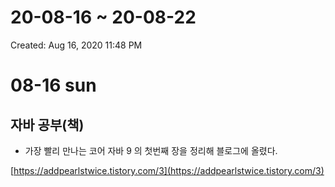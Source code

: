 # 20-08-16 ~ 20-08-22

Created: Aug 16, 2020 11:48 PM

# 08-16 sun

## 자바 공부(책)

- 가장 빨리 만나는 코어 자바 9 의 첫번째 장을 정리해 블로그에 올렸다.

[https://addpearlstwice.tistory.com/3](https://addpearlstwice.tistory.com/3)
